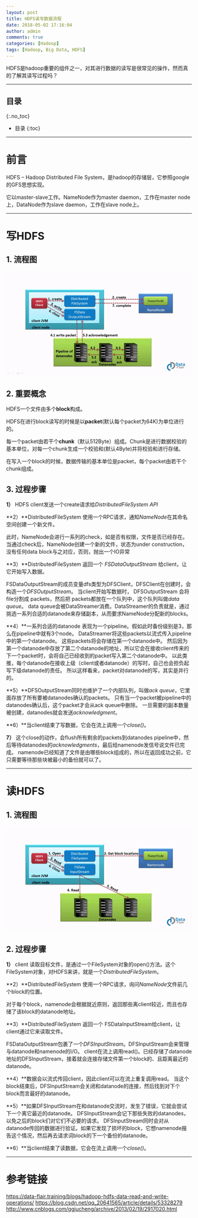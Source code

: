 ```yaml
---
layout: post
title: HDFS读写数据流程
date: 2018-05-02 17:16:04
author: admin
comments: true
categories: [Hadoop]
tags: [Hadoop, Big Data, HDFS]
---
```


HDFS是hadoop重要的组件之一，对其进行数据的读写是很常见的操作，然而真的了解其读写过程吗？

<!-- more -->
---
## 目录
{:.no_toc}

* 目录
{:toc}
---

# 前言

HDFS – Hadoop Distributed File System，是hadoop的存储层，它参照google的GFS思想实现。

它以master-slave工作。NameNode作为master daemon，工作在master node上，DataNode作为slave daemon，工作在slave node上。

---

# 写HDFS

## 1. 流程图

[![](/images/posts/Data-Write-Mechanism-in-HDFS.gif)](/images/posts/Data-Write-Mechanism-in-HDFS.gif)

## 2. 重要概念
HDFS一个文件由多个**block**构成。

HDFS在进行block读写的时候是以**packet**(默认每个packet为64K)为单位进行的。

每一个packet由若干个**chunk**（默认512Byte）组成。Chunk是进行数据校验的基本单位，对每一个chunk生成一个校验和(默认4Byte)并将校验和进行存储。

在写入一个block的时候，数据传输的基本单位是packet，每个packet由若干个chunk组成。

## 3. 过程步骤

**1）** HDFS client发送一个create请求给*DistributedFileSystem API*

**2）**DistributedFileSystem 使用一个RPC请求，通知*NameNode*在其命名空间创建一个新文件。

此时，NameNode会进行一系列的check，如是否有权限，文件是否已经存在。
当通过check后，NameNode创建一个新的文件，状态为under construction，没有任何data block与之对应，否则，抛出一个IO异常

**3）**DistributedFileSystem 返回一个 *FSDataOutputStream* 给client，让它开始写入数据。

   FSDataOutputStream的成员变量dfs类型为DFSClient，DFSClient在创建时，会构造一个*DFSOutputStream*。
   当client开始写数据时， DFSOutputStream 会将file分割成 packets，然后把 packets都放在一个队列中，这个队列叫做*data queue*。
   data queue会被DataStreamer消费。DataStreamer的负责就是，通过挑选一系列合适的datanode来存储副本，从而要求NameNode分配新的blocks。

**4）**一系列合适的datanode 表现为一个pipeline。假如此时备份级别是3，那么在pipeline中就有3个node。
   DataStreamer将这些packets以流式传入pipeline中的第一个datanode。
   这些packets将会存储在第一个datanode中。
   然后因为第一个datanode中存放了第二个datanode的地址，所以它会在接收client传来的下一个packet时，会将自己已经收到的packet写入第二个datanode中。
   以此类推，每个datanode在接收上级（client或者datanode）的写时，自己也会担负起写下级datanode的责任。
   所以这样看来，packet对datanode的写，其实是并行的。

**5）**DFSOutputStream同时也维护了一个内部队列，叫做*ack queue*，它里面存放了所有要被datanodes确认的packets。
   只有当一个packet被pipeline中的datanodes确认后，这个packet才会从ack queue中删除。
   一旦需要的副本数量被创建，datanodes就会发送*acknowledgment*。

**6）**当client结束了写数据，它会在流上调用一个*close()*。

**7）** 这个close的动作，会flush所有剩余的packets到datanodes pipeline中，然后等待datanodes的*acknowledgments*，最后给namenode发信号说文件已完成。
   namenode已经知道了文件是由哪些block组成的，所以在返回成功之前，它只需要等待那些块被最小的备份就可以了。

---

# 读HDFS

## 1. 流程图

[![](/images/posts/Data-Read-Mechanism-in-HDFS.gif)](/images/posts/Data-Read-Mechanism-in-HDFS.gif)

## 2. 过程步骤

**1）** client 读取目标文件，是通过一个FileSystem对象的open()方法。这个FileSystem对象，对HDFS来讲，就是一个*DistributedFileSystem*。

**2）**DistributedFileSystem 使用一个RPC请求，询问*NameNode*文件前几个block的位置。

对于每个block，namenode会根据就近原则，返回那些离client较近，而且也存储了该block的datanode地址。

**3）**DistributedFileSystem 返回一个 FSDataInputStream给client，让client通过它来读取文件。

   FSDataOutputStream包裹了一个*DFSInputStream*。DFSInputStream会来管理与datanode和namenode的I/O。
   client在流上调用read()。已经存储了datanode地址的DFSInputStream，接着就会连接存储文件第一个block的、且距离最近的datanode。

**4）**数据会以流式传回client，因此client可以在流上重复调用read。
   当这个block结束后，DFSInputStream会关闭和datanode的连接，然后找到对下个block而言最好的datanode。

**5）**如果DFSInputStream在和datanode交流时，发生了错误，它就会尝试下一个离它最近的datanode。
    DFSInputStream会记下那些失败的datanodes，以免之后的block们对它们不必要的请求。
    DFSInputStream同时会对从datanode传回的数据进行验证。如果它发现了损坏的block，它想namenode报告这个情况，然后再去请求词block的下一个备份的datanode。

**6）**当client结束了读数据，它会在流上调用一个*close()*。


---
# 参考链接
https://data-flair.training/blogs/hadoop-hdfs-data-read-and-write-operations/
https://blog.csdn.net/qq_20641565/article/details/53328279
http://www.cnblogs.com/ggjucheng/archive/2013/02/19/2917020.html
